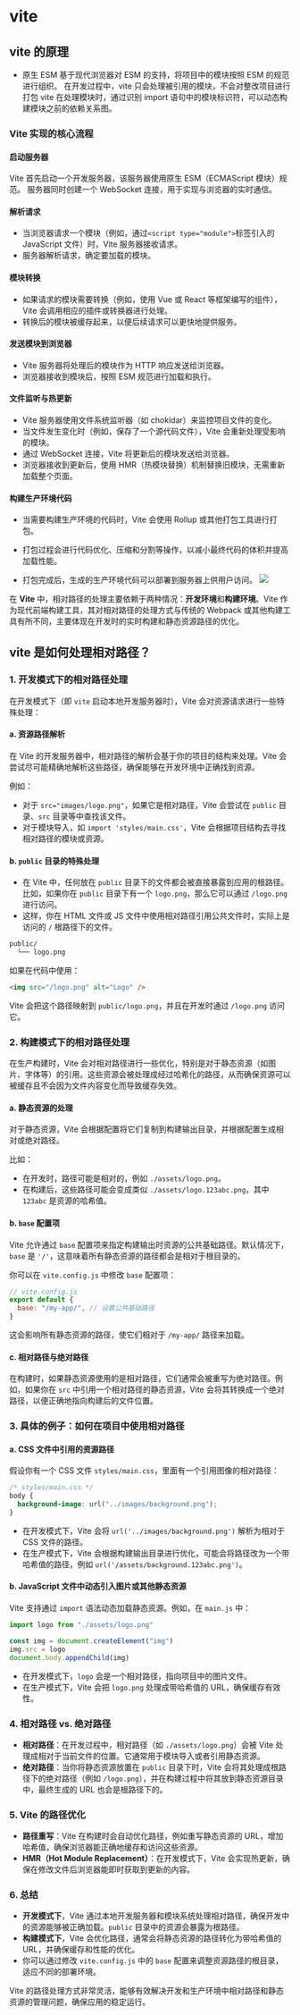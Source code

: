 # vite

## vite 的原理

- 原生 ESM 基于现代浏览器对 ESM 的支持，将项目中的模块按照 ESM 的规范进行组织。
  在开发过程中，vite 只会处理被引用的模块，不会对整改项目进行打包
  vite 在处理模块时，通过识别 import 语句中的模块标识符，可以动态构建模块之前的依赖关系图。

### Vite 实现的核心流程

#### 启动服务器

Vite 首先启动一个开发服务器，该服务器使用原生 ESM（ECMAScript 模块）规范。
服务器同时创建一个 WebSocket 连接，用于实现与浏览器的实时通信。

#### 解析请求

- 当浏览器请求一个模块（例如，通过`<script type="module">`标签引入的 JavaScript 文件）时，Vite 服务器接收请求。
- 服务器解析请求，确定要加载的模块。

#### 模块转换

- 如果请求的模块需要转换（例如，使用 Vue 或 React 等框架编写的组件），Vite 会调用相应的插件或转换器进行处理。
- 转换后的模块被缓存起来，以便后续请求可以更快地提供服务。

#### 发送模块到浏览器

- Vite 服务器将处理后的模块作为 HTTP 响应发送给浏览器。
- 浏览器接收到模块后，按照 ESM 规范进行加载和执行。

#### 文件监听与热更新

- Vite 服务器使用文件系统监听器（如 chokidar）来监控项目文件的变化。
- 当文件发生变化时（例如，保存了一个源代码文件），Vite 会重新处理受影响的模块。
- 通过 WebSocket 连接，Vite 将更新后的模块发送给浏览器。
- 浏览器接收到更新后，使用 HMR（热模块替换）机制替换旧模块，无需重新加载整个页面。

#### 构建生产环境代码

- 当需要构建生产环境的代码时，Vite 会使用 Rollup 或其他打包工具进行打包。

- 打包过程会进行代码优化、压缩和分割等操作，以减小最终代码的体积并提高加载性能。

- 打包完成后，生成的生产环境代码可以部署到服务器上供用户访问。
  ![](./Snipaste_2024-12-24_18-23-16.png)

在 **Vite** 中，相对路径的处理主要依赖于两种情况：**开发环境**和**构建环境**。Vite 作为现代前端构建工具，其对相对路径的处理方式与传统的 Webpack 或其他构建工具有所不同，主要体现在开发时的实时构建和静态资源路径的优化。

## vite 是如何处理相对路径？

### 1. **开发模式下的相对路径处理**

在开发模式下（即 `vite` 启动本地开发服务器时），Vite 会对资源请求进行一些特殊处理：

#### a. **资源路径解析**

在 Vite 的开发服务器中，相对路径的解析会基于你的项目的结构来处理。Vite 会尝试尽可能精确地解析这些路径，确保能够在开发环境中正确找到资源。

例如：

- 对于 `src="images/logo.png"`，如果它是相对路径，Vite 会尝试在 `public` 目录、`src` 目录等中查找该文件。
- 对于模块导入，如 `import 'styles/main.css'`，Vite 会根据项目结构去寻找相对路径的模块或资源。

#### b. **`public` 目录的特殊处理**

- 在 Vite 中，任何放在 `public` 目录下的文件都会被直接暴露到应用的根路径。比如，如果你在 `public` 目录下有一个 `logo.png`，那么它可以通过 `/logo.png` 进行访问。
- 这样，你在 HTML 文件或 JS 文件中使用相对路径引用公共文件时，实际上是访问的 `/` 根路径下的文件。

```bash
public/
  └── logo.png
```

如果在代码中使用：

```html
<img src="/logo.png" alt="Logo" />
```

Vite 会把这个路径映射到 `public/logo.png`，并且在开发时通过 `/logo.png` 访问它。

### 2. **构建模式下的相对路径处理**

在生产构建时，Vite 会对相对路径进行一些优化，特别是对于静态资源（如图片、字体等）的引用。这些资源会被处理成经过哈希化的路径，从而确保资源可以被缓存且不会因为文件内容变化而导致缓存失效。

#### a. **静态资源的处理**

对于静态资源，Vite 会根据配置将它们复制到构建输出目录，并根据配置生成相对或绝对路径。

比如：

- 在开发时，路径可能是相对的，例如 `./assets/logo.png`。
- 在构建后，这些路径可能会变成类似 `./assets/logo.123abc.png`，其中 `123abc` 是资源的哈希值。

#### b. **`base` 配置项**

Vite 允许通过 `base` 配置项来指定构建输出时资源的公共基础路径。默认情况下，`base` 是 `'/'`，这意味着所有静态资源的路径都会是相对于根目录的。

你可以在 `vite.config.js` 中修改 `base` 配置项：

```javascript
// vite.config.js
export default {
  base: "/my-app/", // 设置公共基础路径
}
```

这会影响所有静态资源的路径，使它们相对于 `/my-app/` 路径来加载。

#### c. **相对路径与绝对路径**

在构建时，如果静态资源使用的是相对路径，它们通常会被重写为绝对路径。例如，如果你在 `src` 中引用一个相对路径的静态资源，Vite 会将其转换成一个绝对路径，以便正确地指向构建后的文件位置。

### 3. **具体的例子：如何在项目中使用相对路径**

#### a. **CSS 文件中引用的资源路径**

假设你有一个 CSS 文件 `styles/main.css`，里面有一个引用图像的相对路径：

```css
/* styles/main.css */
body {
  background-image: url("../images/background.png");
}
```

- 在开发模式下，Vite 会将 `url('../images/background.png')` 解析为相对于 CSS 文件的路径。
- 在生产模式下，Vite 会根据构建输出目录进行优化，可能会将路径改为一个带哈希值的路径，例如 `url('/assets/background.123abc.png')`。

#### b. **JavaScript 文件中动态引入图片或其他静态资源**

Vite 支持通过 `import` 语法动态加载静态资源。例如，在 `main.js` 中：

```javascript
import logo from "./assets/logo.png"

const img = document.createElement("img")
img.src = logo
document.body.appendChild(img)
```

- 在开发模式下，`logo` 会是一个相对路径，指向项目中的图片文件。
- 在生产模式下，Vite 会把 `logo.png` 处理成带哈希值的 URL，确保缓存有效性。

### 4. **相对路径 vs. 绝对路径**

- **相对路径**：在开发过程中，相对路径（如 `./assets/logo.png`）会被 Vite 处理成相对于当前文件的位置。它通常用于模块导入或者引用静态资源。
- **绝对路径**：当你将静态资源放置在 `public` 目录下时，Vite 会将其处理成根路径下的绝对路径（例如 `/logo.png`），并在构建过程中将其放到静态资源目录中，最终生成的 URL 也会是根路径下的。

### 5. **Vite 的路径优化**

- **路径重写**：Vite 在构建时会自动优化路径，例如重写静态资源的 URL，增加哈希值，确保浏览器能正确地缓存和访问这些资源。
- **HMR（Hot Module Replacement）**：在开发模式下，Vite 会实现热更新，确保在修改文件后浏览器能即时获取到更新的内容。

### 6. **总结**

- **开发模式下**，Vite 通过本地开发服务器和模块系统处理相对路径，确保开发中的资源能够被正确加载。`public` 目录中的资源会暴露为根路径。
- **构建模式下**，Vite 会优化路径，通常会将静态资源的路径转化为带哈希值的 URL，并确保缓存和性能的优化。
- 你可以通过修改 `vite.config.js` 中的 `base` 配置来调整资源路径的根目录，适应不同的部署环境。

Vite 的路径处理方式非常灵活，能够有效解决开发和生产环境中相对路径和静态资源的管理问题，确保应用的稳定运行。
